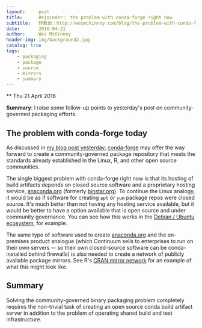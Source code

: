 ```yaml
---
layout:     post
title:      Rejoinder： the problem with conda-forge right now
subtitle:   转载自：http://wesmckinney.com/blog/the-problem-with-conda-forge-right-now/
date:       2016-04-21
author:     Wes McKinney
header-img: img/background2.jpg
catalog: true
tags:
    - packaging
    - package
    - source
    - mirrors
    - summary
---
```






** Thu 21 April 2016

 

**Summary**: I raise some follow-up points to yesterday's post on
community-governed packaging efforts.

## The problem with conda-forge today

As discussed in [my blog post yesterday](http://wesmckinney.com/blog/conda-forge-centos-moment), [conda-forge](https://conda-forge.github.io/.) may offer the way
forward to create a community-governed package repository that meets the
standards already established in the Linux, R, and other open source
communities.

The single biggest problem with conda-forge right now is that its hosting of
build artifacts depends on closed source software and a proprietary hosting
service, [anaconda.org](https://anaconda.org/.) (formerly [binstar.org](http://binstar.org/)). To continue the Linux
analogy, it would be as if software for creating `apt` or `yum` package repos
were closed source. It's much better than not having any hosting service
available, but it would be better to have a option available that is open
source and under community governance. You can see how this works in the
[Debian / Ubuntu ecosystem](http://kaivanov.blogspot.com/2012/08/creating-apt-repository-with-reprepro.html), for example.

The same type of software used to create [anaconda.org](https://anaconda.org/.) and the on-premises
product analogue (which Continuum sells to enterprises to run on their own
servers -- so their own closed-source software can be conda-installed
behind firewalls) is also needed to create a network of publicly available
package mirrors. See R's [CRAN mirror network](https://cran.r-project.org/mirrors.html) for an example of what this
might look like.

## Summary

Solving the community-governed binary packaging problem completely requires the
non-trivial task of creating an open source conda build artifact server in
addition to the problem of operating shared build and test infrastructure.
